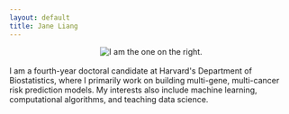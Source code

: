 ```yaml
---
layout: default
title: Jane Liang
---
```


<center><img src="{{ site.url }}/media/chicken.jpg" style="max-width: 80%; height:auto" title="I am the one on the right."/></center>
<br>
I am a fourth-year doctoral candidate at Harvard's Department of Biostatistics, where I primarily work on building multi-gene, multi-cancer risk prediction models. My interests also include machine learning, computational algorithms, and teaching data science. 